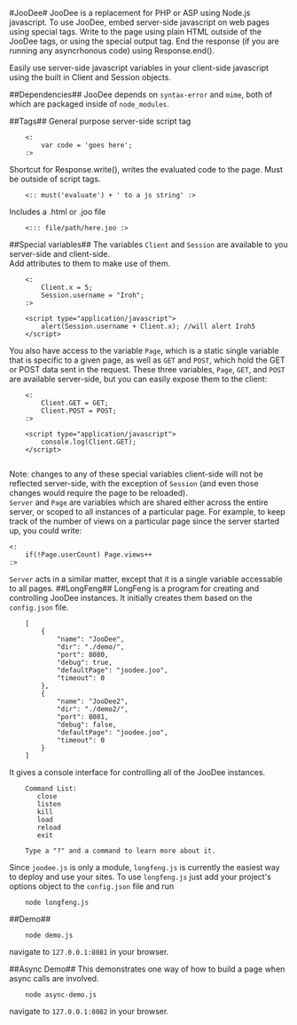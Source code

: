 #JooDee#
JooDee is a replacement for PHP or ASP using Node.js javascript. To use JooDee, embed server-side javascript on web 
pages using special tags.  Write to the page using plain HTML outside of the JooDee tags, or using the special output 
tag. End the response (if you are running any asyncrhonous code) using Response.end().

Easily use server-side javascript variables in your client-side javascript using the built in
Client and Session objects.

##Dependencies##
JooDee depends on `syntax-error` and `mime`, both of which are packaged inside of `node_modules`.

##Tags##
General purpose server-side script tag
```
    <:
        var code = 'goes here';
    :>
```

Shortcut for Response.write(), writes the evaluated code to the page.  Must be outside of script tags.
```
    <:: must('evaluate') + ' to a js string' :>
```

Includes a .html or .joo file
```
    <::: file/path/here.joo :>
```

##Special variables##
The variables `Client` and `Session` are available to you server-side and client-side.  
Add attributes to them to make use of them.<br>
```
    <:
        Client.x = 5;
        Session.username = "Iroh";
    :>
    
    <script type="application/javascript"> 
        alert(Session.username + Client.x); //will alert Iroh5
    </script>
```
You also have access to the variable `Page`, which is a static single variable that is 
specific to a given page, as well as `GET` and `POST`, which hold the GET or POST data
sent in the request.  These three variables, `Page`, `GET`, and `POST` are available server-side,
but you can easily expose them to the client:
```
    <:
        Client.GET = GET;
        Client.POST = POST;
    :>
    
    <script type="application/javascript">
        console.log(Client.GET);
    </script>
    
```
Note: changes to any of these special variables client-side will not be reflected server-side,
with the exception of `Session` (and even those changes would require the page to be reloaded).<br>
`Server` and `Page` are variables which are shared either across the entire server, or scoped to
all instances of a particular page.  For example, to keep track of the number of views on a particular
page since the server started up, you could write:
```
<:
    if(!Page.userCount) Page.views++
:>
```
`Server` acts in a similar matter, except that it is a single variable accessable to all pages.
##LongFeng##
LongFeng is a program for creating and controlling JooDee instances. It initially 
creates them based on the `config.json` file.
```
    [
        {
    		"name": "JooDee",
    		"dir": "./demo/",
    		"port": 8080,
    		"debug": true,
    		"defaultPage": "joodee.joo",
    		"timeout": 0
    	},
        {
        	"name": "JooDee2",
    		"dir": "./demo2/",
    		"port": 8081,
    		"debug": false,
    		"defaultPage": "joodee.joo",
    		"timeout": 0
    	}
    ]
```
It gives a console interface for controlling all of the JooDee instances.
```
    Command List:
       close
       listen
       kill
       load
       reload
       exit
    
    Type a "?" and a command to learn more about it.
```
Since `joodee.js` is only a module, `longfeng.js` is currently the easiest way to deploy and use your sites. To use `longfeng.js` just add your project's options object to the `config.json` file and run
```
    node longfeng.js
```

##Demo##
```
    node demo.js
```
navigate to `127.0.0.1:8081` in your browser.

##Async Demo##
This demonstrates one way of how to build a page when async calls are involved. <br>
```
    node async-demo.js
```
navigate to `127.0.0.1:8082` in your browser.
